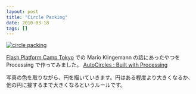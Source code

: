 ```yaml
---
layout: post
title: "Circle Packing"
date: 2010-03-18
tags: []
---
```


[![circle packing](https://farm3.static.flickr.com/2799/4441104740_982bb52841_o.png "=500x333")](https://www.flickr.com/photos/branchiopoda/4441104740/ "circle packing by shuhei kagawa, on Flickr")

[Flash Platform Camp Tokyo](/blog/2010/03/18/flash-platform-camp-tokyo/) での Mario Klingemann の話にあったやつを Processing で作ってみました。
[AutoCircles : Built with Processing](/works/auto_circles/)

写真の色を取りながら、円を描いていきます。円はある程度より大きくなるか、他の円に接するまで大きくなるというルールです。

